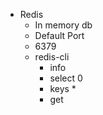 * Redis
  * In memory db
  * Default Port
  * 6379
  * redis-cli
    * info
    * select 0
    * keys *
    * get <key-name>